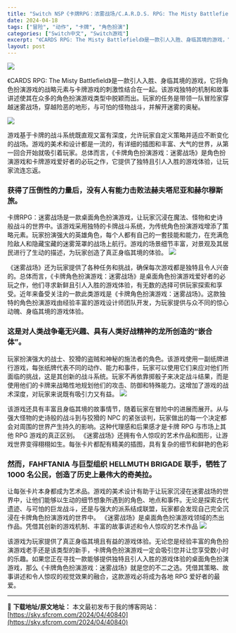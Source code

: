```yaml
---
title: "Switch NSP《卡牌RPG：浓雾战场/C.A.R.D.S. RPG: The Misty Battlefield》+更新1.0.1 中文 1.5G"
date: 2024-04-18
tags: ["冒险", "动作", "卡牌", "角色扮演"]
categories: ["Switch中文", "Switch游戏"]
excerpt: "《CARDS RPG: The Misty Battlefield》是一款引人入胜、身临其境的游戏，它将角色扮演游戏的战略元素与卡牌游戏的刺激性结合在一起。该游戏独特的机制和故事讲述使其在众多的角色扮演游戏类型中脱颖而出。玩家的任务是带领一队冒险家穿越迷雾战场，穿越险恶的地形，与可怕的怪物战斗，并解&hellip;"
layout: post
---
```


<img class="aligncenter" src="https://sky.sfcrom.com/wp-content/uploads/2024/04/20240418082314-dc2ca.jpeg" />

《CARDS RPG: The Misty Battlefield》是一款引人入胜、身临其境的游戏，它将角色扮演游戏的战略元素与卡牌游戏的刺激性结合在一起。该游戏独特的机制和故事讲述使其在众多的角色扮演游戏类型中脱颖而出。玩家的任务是带领一队冒险家穿越迷雾战场，穿越险恶的地形，与可怕的怪物战斗，并解开迷雾的奥秘。

<img class="aligncenter" src="https://sky.sfcrom.com/wp-content/uploads/2024/04/20240418082316-b9771.jpeg" />

<span>游戏基于卡牌的战斗系统既直观又富有深度，允许玩家自定义策略并适应不断变化的战场。游戏的美术和设计都是一流的，有详细的插图和丰富、大气的世界，从第一回合开始就吸引着玩家。总体而言，《卡牌角色扮演游戏：迷雾战场》是角色扮演游戏和卡牌游戏爱好者的必玩之作，它提供了独特且引人入胜的游戏体验，让玩家流连忘返。</span>
<h3><span>获得了压倒性的力量后，没有人有能力击败法赫夫塔尼亚和赫尔穆斯旅。</span></h3>
<span>卡牌RPG：迷雾战场是一款桌面角色扮演游戏，让玩家沉浸在魔法、怪物和史诗般战斗的世界中。该游戏采用独特的卡牌战斗系统，为传统角色扮演游戏增添了策略元素。玩家扮演强大的英雄角色，每个人都有自己的一套技能和能力，在充满危险敌人和隐藏宝藏的迷雾笼罩的战场上航行。游戏的场景细节丰富，对景观及其居民进行了生动的描述，为玩家创造了真正身临其境的体验。</span>

<img class="aligncenter" src="https://sky.sfcrom.com/wp-content/uploads/2024/04/20240418082317-2da50.jpeg" />

<span>《迷雾战场》还为玩家提供了各种任务和挑战，确保每次游戏都是独特且令人兴奋的。总体而言，《卡牌角色扮演游戏：迷雾战场》是桌面角色扮演游戏爱好者的必玩之作，他们寻求新鲜且引人入胜的游戏体验，有无数的选择可供玩家探索和享受。近年来备受关注的一款此类游戏是《卡牌角色扮演游戏：迷雾战场》。这款独特的角色扮演游戏由经验丰富的游戏设计师团队开发，为玩家提供与众不同的惊心动魄、身临其境的游戏体验。</span>
<h3><span>这是对人类战争毫无兴趣、具有人类好战精神的龙所创造的“嵌合体”。</span></h3>
<span>玩家扮演强大的战士、狡猾的盗贼和神秘的施法者的角色。该游戏使用一副纸牌进行游戏，每张纸牌代表不同的动作、能力和事件，玩家可以使用它们来应对他们所面临的挑战，这是其创新的战斗系统。玩家不再依靠掷骰子来决定战斗结果，而是使用他们的卡牌来战略性地规划他们的攻击、防御和特殊能力。这增加了游戏的战术深度，对玩家来说既有吸引力又有益。</span>

<img class="aligncenter" src="https://sky.sfcrom.com/wp-content/uploads/2024/04/20240418082318-a6dc4.jpeg" />

<span>该游戏还具有丰富且身临其境的故事情节，随着玩家在冒险中的进展而展开。从与强大怪物的史诗般的战斗到与狡猾的 NPC 的紧张谈判，玩家做出的每一个决定都会对周围的世界产生持久的影响。这种代理感和后果感才是卡牌 RPG 与市场上其他 RPG 游戏的真正区别。 《迷雾战场》还拥有令人惊叹的艺术作品和图形，让游戏世界变得栩栩如生。每张卡片都配有精美的插图，具有复杂的细节和鲜艳的色彩</span>
<h3><span>然而，FAHFTANIA 与巨型组织 HELLMUTH BRIGADE 联手，牺牲了 1000 名公民，创造了历史上最伟大的奇美拉。</span></h3>
<span>让每张卡片本身都成为艺术品。游戏的美术设计有助于让玩家沉浸在迷雾战场的世界中，让他们能够以生动的细节想象所遇到的角色、地点和事件。无论是探索古代遗迹、与可怕的巨龙战斗，还是与强大的派系结成联盟，玩家都会发现自己完全沉浸在卡牌角色扮演游戏的世界中。 《迷雾战场》是桌面角色扮演游戏领域的杰出作品。凭借其创新的游戏机制、丰富的故事讲述和令人惊叹的艺术作品</span>

<img src="https://sky.sfcrom.com/wp-content/uploads/2024/04/20240418082319-88ec4.jpeg" />

该游戏为玩家提供了真正身临其境且有益的游戏体验。无论您是经验丰富的角色扮演游戏老手还是该类型的新手，卡牌角色扮演游戏一定会吸引您并让您享受数小时的乐趣。如果您正在寻找一款能够提供独特且引人入胜的游戏体验的桌面角色扮演游戏，那么《卡牌角色扮演游戏：迷雾战场》就是您的不二之选。凭借其策略、故事讲述和令人惊叹的视觉效果的融合，这款游戏必将成为各地 RPG 爱好者的最爱。

---
📖 **下载地址/原文地址：** 本文最初发布于我的博客网站：[https://sky.sfcrom.com/2024/04/40840](https://sky.sfcrom.com/2024/04/40840)
